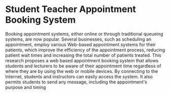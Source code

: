 # Student Teacher Appointment Booking System
  Booking appointment systems, either online or through traditional queueing  systems, are now popular. Several businesses, such as scheduling an appointment,  employ various Web-based appointment systems for their patients, which improve  the efficiency of the appointment process, reducing patient wait times and  increasing the total number of patients treated. This research proposes a web based appointment booking system that allows students and lecturers to be aware  of their appointment time regardless of where they are by using the web or mobile  devices. By connecting to the Internet, students and instructors can easily access  the system. It also permits students to send any message, including the  appointment's purpose and timing

